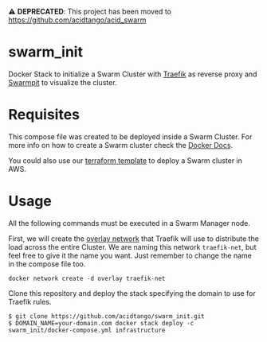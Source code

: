 ⚠️ **DEPRECATED**: This project has been moved to https://github.com/acidtango/acid_swarm

# swarm_init
Docker Stack to initialize a Swarm Cluster with [Traefik](https://docs.traefik.io/) as reverse proxy
and [Swarmpit](https://swarmpit.io/) to visualize the cluster.

# Requisites

This compose file was created to be deployed inside a Swarm Cluster. For more info on how to
create a Swarm cluster check the [Docker Docs](https://docs.docker.com/engine/swarm/swarm-tutorial/).

You could also use our [terraform template](https://github.com/acidtango/terracid_tango/tree/with_docker)
to deploy a Swarm cluster in AWS.

# Usage

All the following commands must be executed in a Swarm Manager node.

First, we will create the [overlay network](https://docs.docker.com/network/overlay/) that Traefik
will use to distribute the load across the entire Cluster. We are naming this network `traefik-net`,
but feel free to give it the name you want. Just remember to change the name in the compose file too.

```
docker network create -d overlay traefik-net
```

Clone this repository and deploy the stack specifying the domain to use for Traefik rules.

```
$ git clone https://github.com/acidtango/swarm_init.git
$ DOMAIN_NAME=your-domain.com docker stack deploy -c swarm_init/docker-compose.yml infrastructure
```
